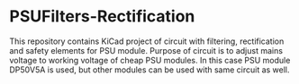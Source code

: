 # PSUFilters-Rectification
This repository contains KiCad project of circuit with filtering, rectification and safety elements for PSU module. Purpose of circuit is to adjust mains voltage to working voltage of cheap PSU modules. In this case PSU module DP50V5A is used, but other modules can be used with same circuit as well.

